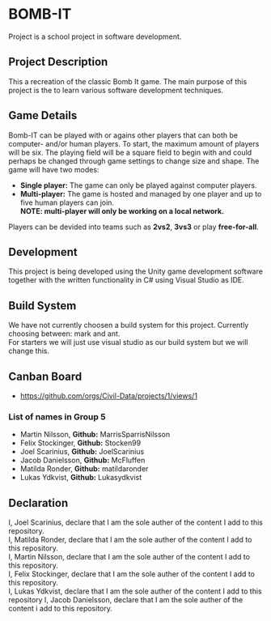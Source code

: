 # BOMB-IT
Project is a school project in software development.

## Project Description
 This a recreation of the classic Bomb It game. The main purpose of this project is the to learn various software development techniques.

## Game Details
Bomb-IT can be played with or agains other players that can both be computer- and/or human players. To start, the maximum amount of players will be six. The playing field will be a square field to begin with and could perhaps be changed through game settings to change size and shape. The game will have two modes:
* **Single player:** The game can only be played against computer players.
* **Multi-player:** The game is hosted and managed by one player and up to five human players can join.  
**NOTE: multi-player will only be working on a local network.**

Players can be devided into teams such as **2vs2**, **3vs3** or play **free-for-all**.

## Development
This project is being developed using the Unity game development software together with the written functionality in C# using Visual Studio as IDE.

## Build System
We have not currently choosen a build system for this project. Currently choosing between: mark and ant.   
For starters we will just use visual studio as our build system but we will change this.

## Canban Board
* https://github.com/orgs/Civil-Data/projects/1/views/1

### List of names in Group 5
* Martin Nilsson, **Github:** MarrisSparrisNilsson
* Felix Stockinger, **Github:** Stocken99
* Joel Scarinius, **Github:** JoelScarinius
* Jacob Danielsson, **Github:** McFluffen
* Matilda Ronder, **Github:** matildaronder
* Lukas Ydkvist, **Github:** Lukasydkvist

## Declaration
I, Joel Scarinius, declare that I am the sole auther of the content I add to this repository.  
I, Matilda Ronder, declare that I am the sole auther of the content I add to this repository.  
I, Martin Nilsson, declare that I am the sole auther of the content I add to this repository.  
I, Felix Stockinger, declare that I am the sole auther of the content I add to this repository.  
I, Lukas Ydkvist, declare that I am the sole auther of the content I add to this repository
I, Jacob Danielsson, declare that I am the sole auther of the content i add to this repository. 
